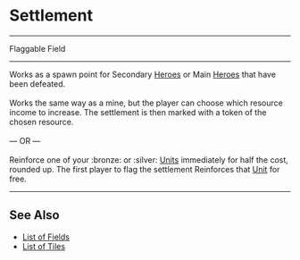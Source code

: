 # Settlement

___
Flaggable Field
___
Works as a spawn point for Secondary [Heroes](../heroes/index.md) or Main [Heroes](../heroes/index.md) that have been defeated.<br><br>Works the same way as a mine, but the player can choose which resource income to increase. The settlement is then marked with a token of the chosen resource.<br><br>— OR —<br><br>Reinforce one of your :bronze: or :silver: [Units](../units/index.md) immediately for half the cost, rounded up. The first player to flag the settlement Reinforces that [Unit](../units/index.md) for free.
___


## See Also

- [List of Fields](index.md)
- [List of Tiles](../tiles/index.md)

